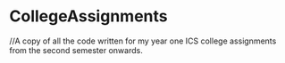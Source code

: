 # CollegeAssignments

//A copy of all the code written for my year one ICS college assignments from the second semester onwards.

